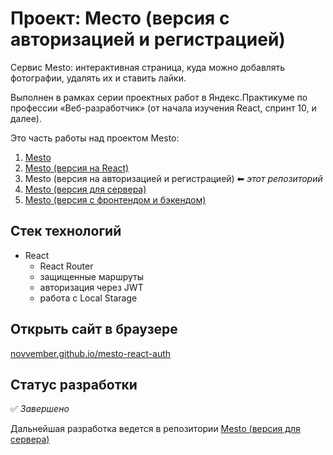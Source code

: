 # Проект: Место (версия с авторизацией и регистрацией)
Сервис Mesto: интерактивная страница, куда можно добавлять фотографии, удалять их и ставить лайки.

Выполнен в рамках серии проектных работ в Яндекс.Практикуме по профессии «Веб-разработчик» (от начала изучения React, спринт 10, и далее).

Это часть работы над проектом Mesto:

1. [Mesto](https://github.com/novvember/mesto)
2. [Mesto (версия на React)](https://github.com/novvember/mesto-react)
3. Mesto (версия на авторизацией и регистрацией) ⬅ *этот репозиторий*
4. [Mesto (версия для сервера)](https://github.com/novvember/express-mesto-gha)
5. [Mesto (версия с фронтендом и бэкендом)](https://github.com/novvember/react-mesto-api-full)

## Стек технологий
* React
  - React Router
  - защищенные маршруты
  - авторизация через JWT
  - работа с Local Starage

## Открыть сайт в браузере
[novvember.github.io/mesto-react-auth](https://novvember.github.io/mesto-react-auth/)


## Статус разработки
✅ *Завершено*

Дальнейшая разработка ведется в репозитории [Mesto (версия для сервера)](https://github.com/novvember/express-mesto-gha)
